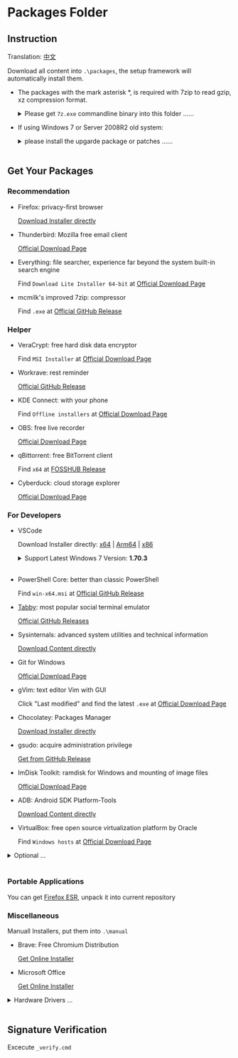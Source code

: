# Packages Folder

## Instruction

Translation: [中文](./README_ZH.md)

Download all content into `.\packages`, the setup framework will automatically install them.

- The packages with the mark asterisk \*,
  is required with 7zip to read gzip, xz compression format.

  <details><summary>Please get <code>7z.exe</code> commandline binary into this folder ……</summary><br/>

  1.  [Get installer](https://www.7-zip.org/a/7z2201.exe)
  2.  Install
  3.  Copy to this directory:

          cp "C:\Program Files*\7-Zip*\7z.exe" .

  <br/></details>

- If using Windows 7 or Server 2008R2 old system:

  <details><summary>please install the upgarde package or patches ……</summary><br/>

  - [.NET Framework 4.5.2](https://www.microsoft.com/en-us/download/confirmation.aspx?id=42642) or higher version, Verify by PowerShell:

        (Get-FileHash -Algorithm SHA256 'NDP452-KB2901907-x86-x64-AllOS-ENU.exe').Hash -eq '6C2C589132E830A185C5F40F82042BEE3022E721A216680BD9B3995BA86F3781'

  - [Windows Management Framework 5.1](https://www.microsoft.com/en-us/download/details.aspx?id=54616)

    1.  Select `Win7AndW2K8R2-KB3191566-x64.zip` to download
    2.  Verify by PowerShell:

            (Get-FileHash -Algorithm SHA256 'Win7AndW2K8R2-KB3191566-x64.zip').Hash -eq 'F383C34AA65332662A17D95409A2DDEDADCEDA74427E35D05024CD0A6A2FA647'

    3.  Extract the archive

  </details><br/>

## Get Your Packages

### Recommendation

- Firefox: privacy-first browser

  [Download Installer directly](https://download.mozilla.org/?product=firefox-latest-ssl&os=win64)

- Thunderbird: Mozilla free email client

  [Official Download Page](https://www.thunderbird.net/)

- Everything: file searcher, experience far beyond the system built-in search engine

  Find `Download Lite Installer 64-bit` at [Official Download Page](https://www.voidtools.com)

- mcmilk's improved 7zip: compressor

  Find `.exe` at [Official GitHub Release](https://github.com/mcmilk/7-Zip-zstd/releases/latest)

### Helper

- VeraCrypt: free hard disk data encryptor

  Find `MSI Installer` at [Official Download Page](https://www.veracrypt.fr/en/Downloads.html)

- Workrave: rest reminder

  [Official GitHub Release](https://github.com/rcaelers/workrave/releases/latest)

- KDE Connect: with your phone

  Find `Offline installers` at [Official Download Page](https://kdeconnect.kde.org/download.html)

- OBS: free live recorder

  [Official Download Page](https://obsproject.com/)

- qBittorrent: free BitTorrent client

  Find `x64` at [FOSSHUB Release](https://www.fosshub.com/qBittorrent.html)

- Cyberduck: cloud storage explorer

  [Official Download Page](https://cyberduck.io/download/)

### For Developers

- VSCode

  Download Installer directly:
  [x64](https://code.visualstudio.com/sha/download?build=stable&os=win32-x64)
  |
  [Arm64](https://code.visualstudio.com/sha/download?build=stable&os=win32-arm64)
  |
  [x86](https://code.visualstudio.com/sha/download?build=stable&os=win32)

  <details> <summary>Support Latest Windows 7 Version: <b>1.70.3</b></summary>

  Download Installer directly:
  [x64](https://update.code.visualstudio.com/1.70.2/win32-x64/stable)
  |
  [Arm64](https://update.code.visualstudio.com/1.70.2/win32-arm64-user/stable)

  </details><br/>

- PowerShell Core: better than classic PowerShell

  Find `win-x64.msi` at [Official GitHub Release](https://aka.ms/powershell-release?tag=stable)

- [Tabby](https://tabby.sh/): most popular social terminal emulator

  [Official GitHub Releases](https://github.com/Eugeny/tabby/releases/latest)

- Sysinternals: advanced system utilities and technical information

  [Download Content directly](https://download.sysinternals.com/files/SysinternalsSuite.zip)

- Git for Windows

  [Official Download Page](https://gitforwindows.org/)

- gVim: text editor Vim with GUI

  Click "Last modified" and find the latest `.exe` at [Official Download Page](https://ftp.nluug.nl/pub/vim/pc/)

- Chocolatey: Packages Manager

  [Download Installer directly](https://community.chocolatey.org/api/v2/package/chocolatey)

- gsudo: acquire administration privilege

  [Get from GitHub Release](https://github.com/gerardog/gsudo/releases/latest/download/gsudoSetup.msi)

- ImDisk Toolkit: ramdisk for Windows and mounting of image files

  [Official Download Page](https://sourceforge.net/projects/imdisk-toolkit/files/latest/download)

- ADB: Android SDK Platform-Tools

  [Download Content directly](https://dl.google.com/android/repository/platform-tools-latest-windows.zip)

- VirtualBox: free open source virtualization platform by Oracle

  Find `Windows hosts` at [Official Download Page](https://www.virtualbox.org/wiki/Downloads#VirtualBoxbinaries)

<details><summary>Optional ...</summary><br/>

- OpenSSH: fix the bug of internal version of SSH

      chan_shutdown_read: shutdown() failed for fd 7 [i0 o0]: Not a socket

  find `OpenSSH-Win64-v` at [Official GitHub Releases](https://github.com/PowerShell/Win32-OpenSSH/releases/latest)

</details><br/>

### Portable Applications

You can get [Firefox ESR](https://portableapps.com/apps/internet/firefox-portable-esr),
unpack it into current repository

### Miscellaneous

Manuall Installers, put them into `.\manual`

- Brave: Free Chromium Distribution

  [Get Online Installer](https://laptop-updates.brave.com/latest/winx64)

- Microsoft Office

  [Get Online Installer](https://setup.office.com/)

<details><summary>Hardware Drivers ...</summary><br/>

- Logi Options+

  [Get Online Installer](https://www.logitech.com/software/logi-options-plus.html)

</details><br/>

## Signature Verification

Excecute `_verify.cmd`
